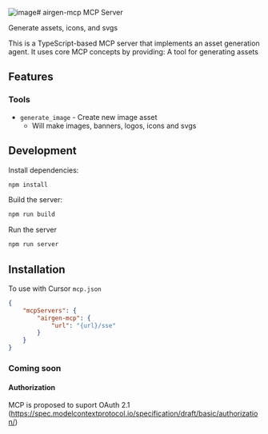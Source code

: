 ![image](https://github.com/user-attachments/assets/95eacfca-feee-4719-83e0-f67e7b5890b5)# airgen-mcp MCP Server

Generate assets, icons, and svgs

This is a TypeScript-based MCP server that implements an asset generation agent. It uses core MCP concepts by providing: A tool for generating assets

## Features

### Tools
- `generate_image` - Create new image asset
  - Will make images, banners, logos, icons and svgs

## Development

Install dependencies:
```bash
npm install
```

Build the server:
```bash
npm run build
```

Run the server
```bash
npm run server
```

## Installation

To use with Cursor `mcp.json`

```json
{ 
    "mcpServers": {
        "airgen-mcp": {
            "url": "{url}/sse"
        }
    }
}
```

### Coming soon

#### Authorization

MCP is proposed to suport OAuth 2.1 (https://spec.modelcontextprotocol.io/specification/draft/basic/authorization/)
